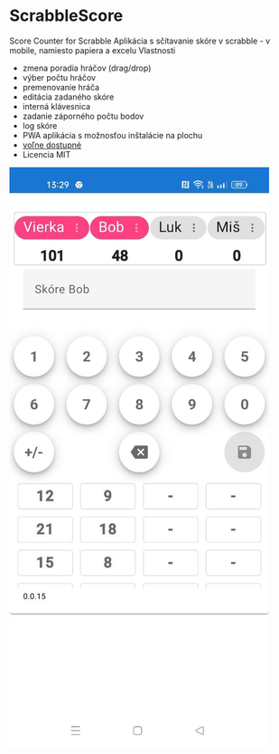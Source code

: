 # ScrabbleScore
Score Counter for Scrabble
Aplikácia s sčítavanie skóre v scrabble - v mobile, namiesto papiera  a excelu
Vlastnosti
- zmena poradia hráčov (drag/drop)
- výber počtu hráčov
- premenovanie hráča
- editácia zadaného skóre
- interná klávesnica
- zadanie záporného počtu bodov
- log skóre
- PWA aplikácia s možnosťou inštalácie na plochu
- [voľne dostupné](https://b-mi.github.io/ScrabbleScore/)
- Licencia MIT

![](scrb.jpg)
